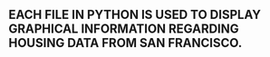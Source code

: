 ## EACH FILE IN PYTHON IS USED TO DISPLAY GRAPHICAL INFORMATION REGARDING HOUSING DATA FROM SAN FRANCISCO.
